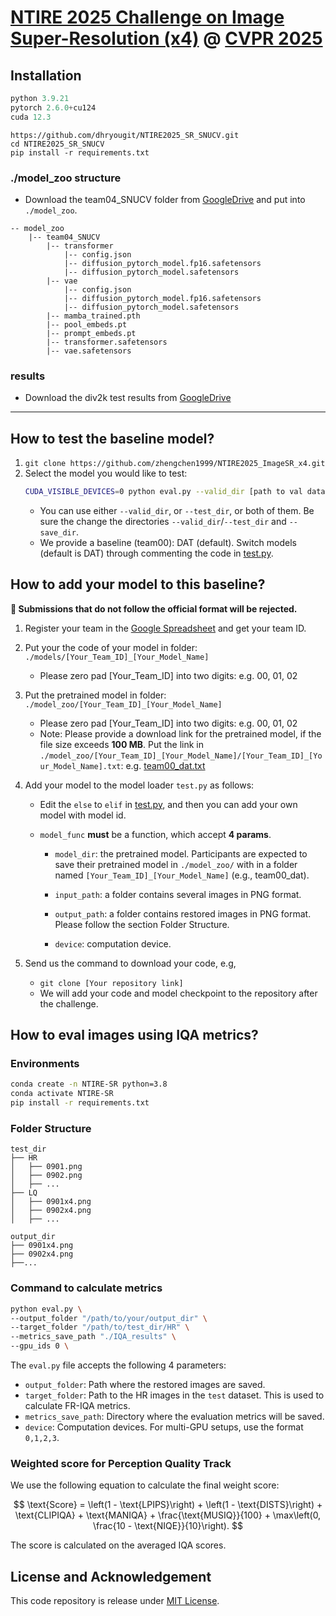 # [NTIRE 2025 Challenge on Image Super-Resolution (x4)](https://cvlai.net/ntire/2025/) @ [CVPR 2025](https://cvpr.thecvf.com/)

## Installation
```python
python 3.9.21
pytorch 2.6.0+cu124
cuda 12.3
```

```
https://github.com/dhryougit/NTIRE2025_SR_SNUCV.git
cd NTIRE2025_SR_SNUCV
pip install -r requirements.txt
```




### ./model_zoo structure
- Download the team04_SNUCV folder from [GoogleDrive](https://drive.google.com/drive/folders/1yvDUtERkGgnJDNeP7WdTq_RhfdI6A8Zs?usp=sharing) and put into `./model_zoo`.
```
-- model_zoo
    |-- team04_SNUCV
        |-- transformer
            |-- config.json
            |-- diffusion_pytorch_model.fp16.safetensors
            |-- diffusion_pytorch_model.safetensors
        |-- vae
            |-- config.json
            |-- diffusion_pytorch_model.fp16.safetensors
            |-- diffusion_pytorch_model.safetensors
        |-- mamba_trained.pth
        |-- pool_embeds.pt
        |-- prompt_embeds.pt
        |-- transformer.safetensors
        |-- vae.safetensors
```

### results
- Download the div2k test results from [GoogleDrive](https://drive.google.com/drive/folders/1ipkvhd-qHzGzOBjkeOsT6f45EVCcXvOJ?usp=sharing) 

---


## How to test the baseline model?

1. `git clone https://github.com/zhengchen1999/NTIRE2025_ImageSR_x4.git`
2. Select the model you would like to test:
    ```bash
    CUDA_VISIBLE_DEVICES=0 python eval.py --valid_dir [path to val data dir] --test_dir [path to test data dir] --save_dir [path to your save dir] --model_id 0
    ```
    - You can use either `--valid_dir`, or `--test_dir`, or both of them. Be sure the change the directories `--valid_dir`/`--test_dir` and `--save_dir`.
    - We provide a baseline (team00): DAT (default). Switch models (default is DAT) through commenting the code in [test.py](./test.py#L19).

## How to add your model to this baseline?

**🚨 Submissions that do not follow the official format will be rejected.**

1. Register your team in the [Google Spreadsheet](https://docs.google.com/spreadsheets/d/1j6Rzt6St70lqbYi0f74le9qDiouj5suF35xOm2o5C9I/edit?usp=sharing) and get your team ID.

2. Put your the code of your model in folder:  `./models/[Your_Team_ID]_[Your_Model_Name]`

   - Please zero pad [Your_Team_ID] into two digits: e.g. 00, 01, 02

3. Put the pretrained model in folder: `./model_zoo/[Your_Team_ID]_[Your_Model_Name]`

   - Please zero pad [Your_Team_ID] into two digits: e.g. 00, 01, 02
   - Note: Please provide a download link for the pretrained model, if the file size exceeds **100 MB**. Put the link in `./model_zoo/[Your_Team_ID]_[Your_Model_Name]/[Your_Team_ID]_[Your_Model_Name].txt`: e.g. [team00_dat.txt](./model_zoo/team00_dat/team00_dat.txt)

4. Add your model to the model loader `test.py` as follows:

   - Edit the `else` to `elif` in [test.py](./test.py#L24), and then you can add your own model with model id.

   - `model_func` **must** be a function, which accept **4 params**. 

     - `model_dir`: the pretrained model. Participants are expected to save their pretrained model in `./model_zoo/` with in a folder named `[Your_Team_ID]_[Your_Model_Name]` (e.g., team00_dat). 

     - `input_path`: a folder contains several images in PNG format. 

     - `output_path`: a folder contains restored images in PNG format. Please follow the section Folder Structure. 

     - `device`: computation device.

5. Send us the command to download your code, e.g,

   - `git clone [Your repository link]`
   - We will add your code and model checkpoint to the repository after the challenge.

## How to eval images using IQA metrics?

### Environments

```sh
conda create -n NTIRE-SR python=3.8
conda activate NTIRE-SR
pip install -r requirements.txt
```


### Folder Structure
```
test_dir
├── HR
│   ├── 0901.png
│   ├── 0902.png
│   ├── ...
├── LQ
│   ├── 0901x4.png
│   ├── 0902x4.png
│   ├── ...
    
output_dir
├── 0901x4.png
├── 0902x4.png
├──...

```

### Command to calculate metrics

```sh
python eval.py \
--output_folder "/path/to/your/output_dir" \
--target_folder "/path/to/test_dir/HR" \
--metrics_save_path "./IQA_results" \
--gpu_ids 0 \
```

The `eval.py` file accepts the following 4 parameters:
- `output_folder`: Path where the restored images are saved.
- `target_folder`: Path to the HR images in the `test` dataset. This is used to calculate FR-IQA metrics.
- `metrics_save_path`: Directory where the evaluation metrics will be saved.
- `device`: Computation devices. For multi-GPU setups, use the format `0,1,2,3`.

### Weighted score for Perception Quality Track

We use the following equation to calculate the final weight score: 

$$
\text{Score} = \left(1 - \text{LPIPS}\right) + \left(1 - \text{DISTS}\right) + \text{CLIPIQA} + \text{MANIQA} + \frac{\text{MUSIQ}}{100} + \max\left(0, \frac{10 - \text{NIQE}}{10}\right). 
$$

The score is calculated on the averaged IQA scores. 

## License and Acknowledgement
This code repository is release under [MIT License](LICENSE). 

